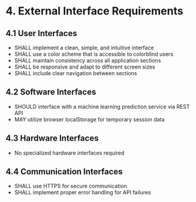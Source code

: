 
# 4. External Interface Requirements

## 4.1 User Interfaces
- SHALL implement a clean, simple, and intuitive interface
- SHALL use a color scheme that is accessible to colorblind users
- SHALL maintain consistency across all application sections
- SHALL be responsive and adapt to different screen sizes
- SHALL include clear navigation between sections

## 4.2 Software Interfaces
- SHOULD interface with a machine learning prediction service via REST API
- MAY utilize browser localStorage for temporary session data

## 4.3 Hardware Interfaces
- No specialized hardware interfaces required

## 4.4 Communication Interfaces
- SHALL use HTTPS for secure communication
- SHALL implement proper error handling for API failures
